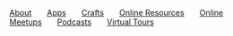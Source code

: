 [About](./about.html)&nbsp;&nbsp;&nbsp;&nbsp;&nbsp;&nbsp;&nbsp;[Apps](./apps.html)&nbsp;&nbsp;&nbsp;&nbsp;&nbsp;&nbsp;&nbsp;[Crafts](./crafts.html)&nbsp;&nbsp;&nbsp;&nbsp;&nbsp;&nbsp;&nbsp;[Online Resources](./index.html)&nbsp;&nbsp;&nbsp;&nbsp;&nbsp;&nbsp;&nbsp;[Online Meetups](./online-meetups.html)&nbsp;&nbsp;&nbsp;&nbsp;&nbsp;&nbsp;&nbsp;[Podcasts](./podcasts.html)&nbsp;&nbsp;&nbsp;&nbsp;&nbsp;&nbsp;&nbsp;[Virtual Tours](./virtual-tours.html)

